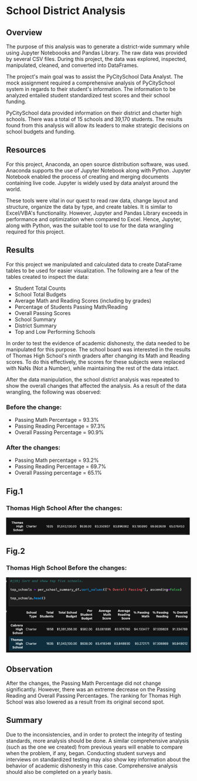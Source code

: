 # School District Analysis


## Overview 

The purpose of this analysis was to generate a district-wide summary while using Jupyter Noteboooks and Pandas Library. The raw data was provided by several CSV files. During this project, the data was explored, inspected, manipulated, cleaned, and converted into DataFrames. 

The project's main goal was to assist the PyCitySchool Data Analyst. The mock assignment required a comprehensive analysis of PyCitySchool system in regards to their student's information. The information to be analyzed entailed student standardized test scores and their school funding.

PyCitySchool data provided information on their district and charter high schools. There was a total of 15 schools and 39,170 students. The results found from this analysis will allow its leaders to make strategic decisions on school budgets and funding.

## Resources

For this project, Anaconda, an open source distribution software, was used. Anaconda supports the use of Jupyter Notebook along with Python. Jupyter Notebook enabled the process of creating and merging documents containing live code. Jupyter is widely used by data analyst around the world. 

These tools were vital in our quest to read raw data, change layout and structure, organize the data by type, and create tables. It is similar to Excel/VBA's functionality. However, Jupyter and Pandas Library exceeds in performance and optimization when compared to Excel. Hence, Jupyter, along with Python, was the suitable tool to use for the data wrangling required for this project.

## Results

For this project we manipulated and calculated data to create DataFrame tables to be used for easier visualization. The following are a few of the tables created to inspect the data:

- Student Total Counts
- School Total Budgets
- Average Math and Reading Scores (including by grades)
- Percentage of Students Passing Math/Reading 
- Overall Passing Scores
- School Summary
- District Summary
- Top and Low Performing Schools


In order to test the evidence of academic dishonesty, the data needed to be manipulated for this purpose. The school board was interested in the results of Thomas High School's ninth graders after changing its Math and Reading scores. To do this effectively, the scores for these subjects were replaced with NaNs (Not a Number), while maintaining the rest of the data intact.

After the data manipulation, the school district analysis was repeated to show the overall changes that affected the analysis. As a result of the data wrangling, the following was observed:

### Before the change:

- Passing Math Percentage = 93.3%
- Passing Reading Percentage = 97.3%
- Overall Passing Percentage = 90.9%

### After the changes:

- Passing Math percentage = 93.2%
- Passing Reading Percentage = 69.7%
- Overall Passing percentage = 65.1%

## Fig.1

### Thomas High School After the changes:

 ![school_summary_edited.PNG](Resources/school_summary_edited.png)

## Fig.2

### Thomas High School Before the changes:

![school_summary_module_code.PNG](Resources/school_summary_module_code.png)

## Observation

After the changes, the Passing Math Percentage did not change significantly. However, there was an extreme decrease on the Passing Reading and Overall Passing Percentages. The ranking for Thomas High School was also lowered as a result from its original second spot.

## Summary

Due to the inconsistencies, and in order to protect the integrity of testing standards, more analysis should be done. A similar comprehensive analysis (such as the one we created) from previous years will enable to compare when the problem, if any, began. Conducting student surveys and interviews on standardized testing may also show key information about the behavior of academic dishonesty in this case. Comprehensive analysis should also be completed on a yearly basis.
